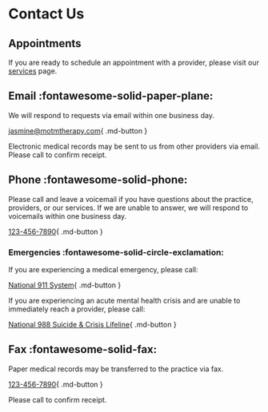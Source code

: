 # Contact Us

## Appointments

If you are ready to schedule an appointment with a provider, please visit our [services](services.md) page.

## Email :fontawesome-solid-paper-plane: 

We will respond to requests via email within one business day.

[jasmine@motmtherapy.com](mailto:jasmine@motmtherapy.com){ .md-button }


Electronic medical records may be sent to us from other providers via email. Please call to confirm receipt.

## Phone :fontawesome-solid-phone:

Please call and leave a voicemail if you have questions about the practice, providers, or our services.
If we are unable to answer, we will respond to voicemails within one business day.

[123-456-7890](tel:1234567890){ .md-button }

### Emergencies :fontawesome-solid-circle-exclamation: 

If you are experiencing a medical emergency, please call:

[National 911 System](tel:911){ .md-button }

If you are experiencing an acute mental health crisis and are unable to immediately reach a provider,
please call:

[National 988 Suicide & Crisis Lifeline](tel:988){ .md-button }

## Fax :fontawesome-solid-fax:

Paper medical records may be transferred to the practice via fax.

[123-456-7890](tel:1234567890){ .md-button }

Please call to confirm receipt.
